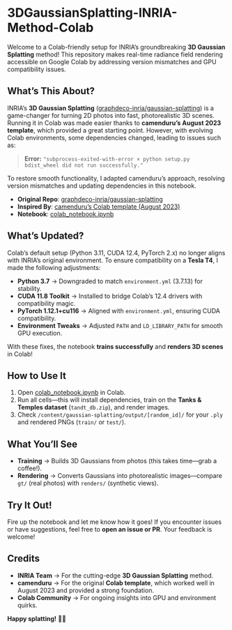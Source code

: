 # **3DGaussianSplatting-INRIA-Method-Colab**  

Welcome to a Colab-friendly setup for INRIA’s groundbreaking **3D Gaussian Splatting** method! This repository makes real-time radiance field rendering accessible on Google Colab by addressing version mismatches and GPU compatibility issues.  

## **What’s This About?**  
INRIA’s **3D Gaussian Splatting** ([graphdeco-inria/gaussian-splatting](https://github.com/graphdeco-inria/gaussian-splatting)) is a game-changer for turning 2D photos into fast, photorealistic 3D scenes. Running it in Colab was made easier thanks to **camenduru’s August 2023 template**, which provided a great starting point. However, with evolving Colab environments, some dependencies changed, leading to issues such as:  

> **Error:** `"subprocess-exited-with-error × python setup.py bdist_wheel did not run successfully."`  

To restore smooth functionality, I adapted camenduru’s approach, resolving version mismatches and updating dependencies in this notebook.  

- **Original Repo**: [graphdeco-inria/gaussian-splatting](https://github.com/graphdeco-inria/gaussian-splatting)  
- **Inspired By**: [camenduru’s Colab template (August 2023)](https://github.com/camenduru)  
- **Notebook**: [colab_notebook.ipynb](colab_notebook.ipynb)  

## **What’s Updated?**  
Colab’s default setup (Python 3.11, CUDA 12.4, PyTorch 2.x) no longer aligns with INRIA’s original environment. To ensure compatibility on a **Tesla T4**, I made the following adjustments:  

- **Python 3.7** → Downgraded to match `environment.yml` (3.7.13) for stability.  
- **CUDA 11.8 Toolkit** → Installed to bridge Colab’s 12.4 drivers with compatibility magic.  
- **PyTorch 1.12.1+cu116** → Aligned with `environment.yml`, ensuring CUDA compatibility.  
- **Environment Tweaks** → Adjusted `PATH` and `LD_LIBRARY_PATH` for smooth GPU execution.  

With these fixes, the notebook **trains successfully** and **renders 3D scenes** in Colab!  

## **How to Use It**  
1. Open [colab_notebook.ipynb](colab_notebook.ipynb) in Colab.  
2. Run all cells—this will install dependencies, train on the **Tanks & Temples dataset** (`tandt_db.zip`), and render images.  
3. Check `/content/gaussian-splatting/output/[random_id]/` for your `.ply` and rendered PNGs (`train/` or `test/`).  

## **What You’ll See**  
- **Training** → Builds 3D Gaussians from photos (this takes time—grab a coffee!).  
- **Rendering** → Converts Gaussians into photorealistic images—compare `gt/` (real photos) with `renders/` (synthetic views).  

## **Try It Out!**  
Fire up the notebook and let me know how it goes! If you encounter issues or have suggestions, feel free to **open an issue or PR**. Your feedback is welcome!  

## **Credits**  
- **INRIA Team** → For the cutting-edge **3D Gaussian Splatting** method.  
- **camenduru** → For the original **Colab template**, which worked well in August 2023 and provided a strong foundation.  
- **Colab Community** → For ongoing insights into GPU and environment quirks.  

**Happy splatting!** 🎨🚀  
